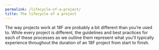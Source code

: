 ```yaml
---
permalink: /lifecycle-of-a-project/
title: The lifecycle of a project
---
```

The way projects work at 18F are probably a bit different than you’re used to. While every project is different, the guidelines and best practices for each of these processes as we outline them represent what you’ll typically experience throughout the duration of an 18F project from start to finish. 
